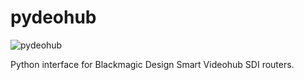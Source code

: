 # pydeohub

![pydeohub](https://user-images.githubusercontent.com/37907774/195731748-53e8b78e-fc42-4e33-93c9-64b7ffa5bb33.png)

Python interface for Blackmagic Design Smart Videohub SDI routers.
